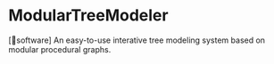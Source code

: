 # ModularTreeModeler
[🔨software] An easy-to-use interative tree modeling system based on modular procedural graphs.
